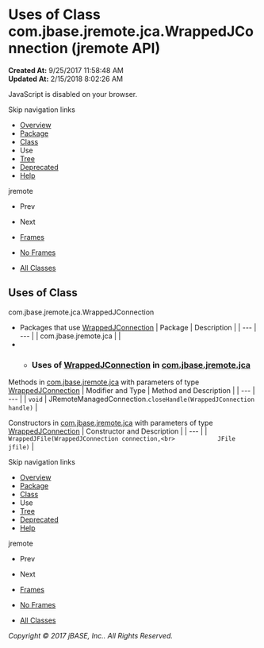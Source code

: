 # Uses of Class com.jbase.jremote.jca.WrappedJConnection (jremote   API)

**Created At:** 9/25/2017 11:58:48 AM  
**Updated At:** 2/15/2018 8:02:26 AM  

<!--<br>    try {<br>        if (location.href.indexOf('is-external=true') == -1) {<br>            parent.document.title="Uses of Class com.jbase.jremote.jca.WrappedJConnection (jremote   API)";<br>        }<br>    }<br>    catch(err) {<br>    }<br>//-->
JavaScript is disabled on your browser.

Skip navigation links

- [Overview](../../../../../overview-summary.html)
- [Package](/39258-jca/com_jbase_jremote_jca_package-summary)
- [Class](/39258-jca/com_jbase_jremote_jca_wrappedjconnection "class in com.jbase.jremote.jca")
- Use
- [Tree](/39258-jca/com_jbase_jremote_jca_package-tree)
- [Deprecated](../../../../../deprecated-list.html)
- [Help](../../../../../help-doc.html)


jremote <br>

- Prev
- Next


- [Frames](../../../../../index.html?com/jbase/jremote/jca/class-use//39261-class-use/com_jbase_jremote_jca_class-use_WrappedJConnection)
- [No Frames](/39261-class-use/com_jbase_jremote_jca_class-use_WrappedJConnection)


- [All Classes](../../../../../allclasses-noframe.html)


<!--<br>  allClassesLink = document.getElementById("allclasses\_navbar\_top");<br>  if(window==top) {<br>    allClassesLink.style.display = "block";<br>  }<br>  else {<br>    allClassesLink.style.display = "none";<br>  }<br>  //-->

## Uses of Class
com.jbase.jremote.jca.WrappedJConnection

- Packages that use [WrappedJConnection](/39258-jca/com_jbase_jremote_jca_wrappedjconnection "class in com.jbase.jremote.jca") | Package | Description |
| --- | --- |
| com.jbase.jremote.jca |   |
- - ### Uses of [WrappedJConnection](/39258-jca/com_jbase_jremote_jca_wrappedjconnection "class in com.jbase.jremote.jca") in [com.jbase.jremote.jca](/39258-jca/com_jbase_jremote_jca_package-summary)


Methods in [com.jbase.jremote.jca](/39258-jca/com_jbase_jremote_jca_package-summary) with parameters of type [WrappedJConnection](/39258-jca/com_jbase_jremote_jca_wrappedjconnection "class in com.jbase.jremote.jca") | Modifier and Type | Method and Description |
| --- | --- |
| `void` | JRemoteManagedConnection.`closeHandle(WrappedJConnection handle)`  |



Constructors in [com.jbase.jremote.jca](/39258-jca/com_jbase_jremote_jca_package-summary) with parameters of type [WrappedJConnection](/39258-jca/com_jbase_jremote_jca_wrappedjconnection "class in com.jbase.jremote.jca") | Constructor and Description |
| --- |
| `WrappedJFile(WrappedJConnection connection,<br>            JFile jfile)`  |

Skip navigation links

- [Overview](../../../../../overview-summary.html)
- [Package](/39258-jca/com_jbase_jremote_jca_package-summary)
- [Class](/39258-jca/com_jbase_jremote_jca_wrappedjconnection "class in com.jbase.jremote.jca")
- Use
- [Tree](/39258-jca/com_jbase_jremote_jca_package-tree)
- [Deprecated](../../../../../deprecated-list.html)
- [Help](../../../../../help-doc.html)


jremote <br>

- Prev
- Next


- [Frames](../../../../../index.html?com/jbase/jremote/jca/class-use//39261-class-use/com_jbase_jremote_jca_class-use_WrappedJConnection)
- [No Frames](/39261-class-use/com_jbase_jremote_jca_class-use_WrappedJConnection)


- [All Classes](../../../../../allclasses-noframe.html)


<!--<br>  allClassesLink = document.getElementById("allclasses\_navbar\_bottom");<br>  if(window==top) {<br>    allClassesLink.style.display = "block";<br>  }<br>  else {<br>    allClassesLink.style.display = "none";<br>  }<br>  //-->

*Copyright © 2017 jBASE, Inc.. All Rights Reserved.*
